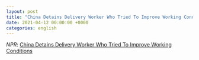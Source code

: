```yaml
---
layout: post
title: "China Detains Delivery Worker Who Tried To Improve Working Conditions"
date: 2021-04-12 00:00:00 +0000
categories: english
---
```


*NPR*: [China Detains Delivery Worker Who Tried To Improve Working Conditions](https://www.npr.org/2021/04/12/986365859/china-detains-delivery-worker-who-tried-to-improve-working-conditions)

